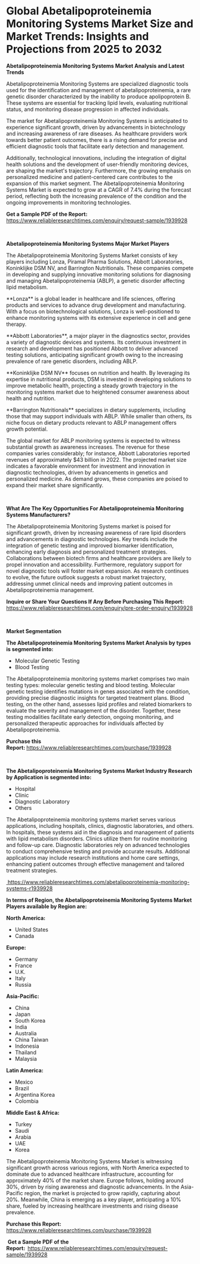 <p><h1>Global Abetalipoproteinemia Monitoring Systems Market Size and Market Trends: Insights and Projections from 2025 to 2032</h1></p><p><strong>Abetalipoproteinemia Monitoring Systems Market Analysis and Latest Trends</strong></p>
<p><p>Abetalipoproteinemia Monitoring Systems are specialized diagnostic tools used for the identification and management of abetalipoproteinemia, a rare genetic disorder characterized by the inability to produce apolipoprotein B. These systems are essential for tracking lipid levels, evaluating nutritional status, and monitoring disease progression in affected individuals. </p><p>The market for Abetalipoproteinemia Monitoring Systems is anticipated to experience significant growth, driven by advancements in biotechnology and increasing awareness of rare diseases. As healthcare providers work towards better patient outcomes, there is a rising demand for precise and efficient diagnostic tools that facilitate early detection and management. </p><p>Additionally, technological innovations, including the integration of digital health solutions and the development of user-friendly monitoring devices, are shaping the market's trajectory. Furthermore, the growing emphasis on personalized medicine and patient-centered care contributes to the expansion of this market segment. The Abetalipoproteinemia Monitoring Systems Market is expected to grow at a CAGR of 7.4% during the forecast period, reflecting both the increasing prevalence of the condition and the ongoing improvements in monitoring technologies.</p></p>
<p><strong>Get a Sample PDF of the Report:&nbsp;</strong> <a href="https://www.reliableresearchtimes.com/enquiry/request-sample/1939928?utm_campaign=3284&utm_medium=2&utm_source=Github&utm_content=ia&utm_term=13042025&utm_id=abetalipoproteinemia-monitoring-systems">https://www.reliableresearchtimes.com/enquiry/request-sample/1939928</a></p>
<p>&nbsp;</p>
<p><strong>Abetalipoproteinemia Monitoring Systems Major Market Players</strong></p>
<p><p>The Abetalipoproteinemia Monitoring Systems Market consists of key players including Lonza, Piramal Pharma Solutions, Abbott Laboratories, Koninklijke DSM NV, and Barrington Nutritionals. These companies compete in developing and supplying innovative monitoring solutions for diagnosing and managing Abetalipoproteinemia (ABLP), a genetic disorder affecting lipid metabolism.</p><p>**Lonza** is a global leader in healthcare and life sciences, offering products and services to advance drug development and manufacturing. With a focus on biotechnological solutions, Lonza is well-positioned to enhance monitoring systems with its extensive experience in cell and gene therapy. </p><p>**Abbott Laboratories**, a major player in the diagnostics sector, provides a variety of diagnostic devices and systems. Its continuous investment in research and development has positioned Abbott to deliver advanced testing solutions, anticipating significant growth owing to the increasing prevalence of rare genetic disorders, including ABLP.</p><p>**Koninklijke DSM NV** focuses on nutrition and health. By leveraging its expertise in nutritional products, DSM is invested in developing solutions to improve metabolic health, projecting a steady growth trajectory in the monitoring systems market due to heightened consumer awareness about health and nutrition.</p><p>**Barrington Nutritionals** specializes in dietary supplements, including those that may support individuals with ABLP. While smaller than others, its niche focus on dietary products relevant to ABLP management offers growth potential.</p><p>The global market for ABLP monitoring systems is expected to witness substantial growth as awareness increases. The revenue for these companies varies considerably; for instance, Abbott Laboratories reported revenues of approximately $43 billion in 2022. The projected market size indicates a favorable environment for investment and innovation in diagnostic technologies, driven by advancements in genetics and personalized medicine. As demand grows, these companies are poised to expand their market share significantly.</p></p>
<p>&nbsp;</p>
<p><strong>What Are The Key Opportunities For Abetalipoproteinemia Monitoring Systems Manufacturers?</strong></p>
<p><p>The Abetalipoproteinemia Monitoring Systems market is poised for significant growth, driven by increasing awareness of rare lipid disorders and advancements in diagnostic technologies. Key trends include the integration of genetic testing and improved biomarker identification, enhancing early diagnosis and personalized treatment strategies. Collaborations between biotech firms and healthcare providers are likely to propel innovation and accessibility. Furthermore, regulatory support for novel diagnostic tools will foster market expansion. As research continues to evolve, the future outlook suggests a robust market trajectory, addressing unmet clinical needs and improving patient outcomes in Abetalipoproteinemia management.</p></p>
<p><strong>Inquire or Share Your Questions If Any Before Purchasing This Report:</strong> <a href="https://www.reliableresearchtimes.com/enquiry/pre-order-enquiry/1939928?utm_campaign=3284&utm_medium=2&utm_source=Github&utm_content=ia&utm_term=13042025&utm_id=abetalipoproteinemia-monitoring-systems">https://www.reliableresearchtimes.com/enquiry/pre-order-enquiry/1939928</a></p>
<p>&nbsp;</p>
<p><strong>Market Segmentation</strong></p>
<p><strong>The Abetalipoproteinemia Monitoring Systems Market Analysis by types is segmented into:</strong></p>
<p><ul><li>Molecular Genetic Testing</li><li>Blood Testing</li></ul></p>
<p><p>The Abetalipoproteinemia monitoring systems market comprises two main testing types: molecular genetic testing and blood testing. Molecular genetic testing identifies mutations in genes associated with the condition, providing precise diagnostic insights for targeted treatment plans. Blood testing, on the other hand, assesses lipid profiles and related biomarkers to evaluate the severity and management of the disorder. Together, these testing modalities facilitate early detection, ongoing monitoring, and personalized therapeutic approaches for individuals affected by Abetalipoproteinemia.</p></p>
<p><strong>Purchase this Report:&nbsp;</strong><a href="https://www.reliableresearchtimes.com/purchase/1939928?utm_campaign=3284&utm_medium=2&utm_source=Github&utm_content=ia&utm_term=13042025&utm_id=abetalipoproteinemia-monitoring-systems">https://www.reliableresearchtimes.com/purchase/1939928</a></p>
<p>&nbsp;</p>
<p><strong>The Abetalipoproteinemia Monitoring Systems Market Industry Research by Application is segmented into:</strong></p>
<p><ul><li>Hospital</li><li>Clinic</li><li>Diagnostic Laboratory</li><li>Others</li></ul></p>
<p><p>The Abetalipoproteinemia monitoring systems market serves various applications, including hospitals, clinics, diagnostic laboratories, and others. In hospitals, these systems aid in the diagnosis and management of patients with lipid metabolism disorders. Clinics utilize them for routine monitoring and follow-up care. Diagnostic laboratories rely on advanced technologies to conduct comprehensive testing and provide accurate results. Additional applications may include research institutions and home care settings, enhancing patient outcomes through effective management and tailored treatment strategies.</p></p>
<p><a href="https://www.reliableresearchtimes.com/abetalipoproteinemia-monitoring-systems-r1939928?utm_campaign=3284&utm_medium=2&utm_source=Github&utm_content=ia&utm_term=13042025&utm_id=abetalipoproteinemia-monitoring-systems">&nbsp;https://www.reliableresearchtimes.com/abetalipoproteinemia-monitoring-systems-r1939928</a></p>
<p><strong>In terms of Region, the Abetalipoproteinemia Monitoring Systems Market Players available by Region are:</strong></p>
<p>
    <p> <strong> North America: </strong>
        <ul>
            <li>United States</li>
            <li>Canada</li>
        </ul>
        </p> 
    <p> <strong> Europe: </strong>
        <ul>
            <li>Germany</li>
            <li>France</li>
            <li>U.K.</li>
            <li>Italy</li>
            <li>Russia</li>
        </ul>
        </p> 
    <p> <strong> Asia-Pacific: </strong>
        <ul>
            <li>China</li>
            <li>Japan</li>
            <li>South Korea</li>
            <li>India</li>
            <li>Australia</li>
            <li>China Taiwan</li>
            <li>Indonesia</li>
            <li>Thailand</li>
            <li>Malaysia</li>
        </ul>
        </p> 
    <p> <strong> Latin America: </strong>
        <ul>
            <li>Mexico</li>
            <li>Brazil</li>
            <li>Argentina Korea</li>
            <li>Colombia</li>
        </ul>
        </p> 
    <p> <strong> Middle East & Africa: </strong>
        <ul>
            <li>Turkey</li>
            <li>Saudi</li>
            <li>Arabia</li>
            <li>UAE</li>
            <li>Korea</li>
        </ul>
    </p>
    </p>
<p><p>The Abetalipoproteinemia Monitoring Systems Market is witnessing significant growth across various regions, with North America expected to dominate due to advanced healthcare infrastructure, accounting for approximately 40% of the market share. Europe follows, holding around 30%, driven by rising awareness and diagnostic advancements. In the Asia-Pacific region, the market is projected to grow rapidly, capturing about 20%. Meanwhile, China is emerging as a key player, anticipating a 10% share, fueled by increasing healthcare investments and rising disease prevalence.</p></p>
<p><strong>Purchase this Report: </strong><a href="https://www.reliableresearchtimes.com/purchase/1939928?utm_campaign=3284&utm_medium=2&utm_source=Github&utm_content=ia&utm_term=13042025&utm_id=abetalipoproteinemia-monitoring-systems">https://www.reliableresearchtimes.com/purchase/1939928</a></p>
<p>&nbsp;<strong>Get a Sample PDF of the Report:&nbsp;&nbsp;</strong><a href="https://www.reliableresearchtimes.com/enquiry/request-sample/1939928?utm_campaign=3284&utm_medium=2&utm_source=Github&utm_content=ia&utm_term=13042025&utm_id=abetalipoproteinemia-monitoring-systems">https://www.reliableresearchtimes.com/enquiry/request-sample/1939928</a></p>
<p><strong></strong></p>
<p><p></p><p></p><p></p></p>